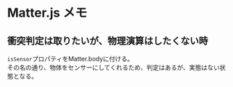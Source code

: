 # Matter.js メモ

## 衝突判定は取りたいが、物理演算はしたくない時
`isSensor`プロパティをMatter.bodyに付ける。  
その名の通り、物体をセンサーにしてくれるため、判定はあるが、実態はない状態となる。